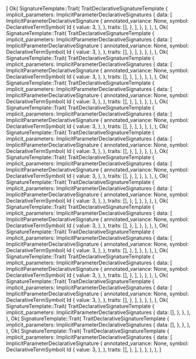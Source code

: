 [
    Ok(
        SignatureTemplate::Trait(
            TraitDeclarativeSignatureTemplate {
                implicit_parameters: ImplicitParameterDeclarativeSignatures {
                    data: [
                        ImplicitParameterDeclarativeSignature {
                            annotated_variance: None,
                            symbol: DeclarativeTermSymbol(
                                Id {
                                    value: 3,
                                },
                            ),
                            traits: [],
                        },
                    ],
                },
            },
        ),
    ),
    Ok(
        SignatureTemplate::Trait(
            TraitDeclarativeSignatureTemplate {
                implicit_parameters: ImplicitParameterDeclarativeSignatures {
                    data: [
                        ImplicitParameterDeclarativeSignature {
                            annotated_variance: None,
                            symbol: DeclarativeTermSymbol(
                                Id {
                                    value: 3,
                                },
                            ),
                            traits: [],
                        },
                    ],
                },
            },
        ),
    ),
    Ok(
        SignatureTemplate::Trait(
            TraitDeclarativeSignatureTemplate {
                implicit_parameters: ImplicitParameterDeclarativeSignatures {
                    data: [
                        ImplicitParameterDeclarativeSignature {
                            annotated_variance: None,
                            symbol: DeclarativeTermSymbol(
                                Id {
                                    value: 3,
                                },
                            ),
                            traits: [],
                        },
                    ],
                },
            },
        ),
    ),
    Ok(
        SignatureTemplate::Trait(
            TraitDeclarativeSignatureTemplate {
                implicit_parameters: ImplicitParameterDeclarativeSignatures {
                    data: [
                        ImplicitParameterDeclarativeSignature {
                            annotated_variance: None,
                            symbol: DeclarativeTermSymbol(
                                Id {
                                    value: 3,
                                },
                            ),
                            traits: [],
                        },
                    ],
                },
            },
        ),
    ),
    Ok(
        SignatureTemplate::Trait(
            TraitDeclarativeSignatureTemplate {
                implicit_parameters: ImplicitParameterDeclarativeSignatures {
                    data: [
                        ImplicitParameterDeclarativeSignature {
                            annotated_variance: None,
                            symbol: DeclarativeTermSymbol(
                                Id {
                                    value: 3,
                                },
                            ),
                            traits: [],
                        },
                    ],
                },
            },
        ),
    ),
    Ok(
        SignatureTemplate::Trait(
            TraitDeclarativeSignatureTemplate {
                implicit_parameters: ImplicitParameterDeclarativeSignatures {
                    data: [
                        ImplicitParameterDeclarativeSignature {
                            annotated_variance: None,
                            symbol: DeclarativeTermSymbol(
                                Id {
                                    value: 3,
                                },
                            ),
                            traits: [],
                        },
                    ],
                },
            },
        ),
    ),
    Ok(
        SignatureTemplate::Trait(
            TraitDeclarativeSignatureTemplate {
                implicit_parameters: ImplicitParameterDeclarativeSignatures {
                    data: [
                        ImplicitParameterDeclarativeSignature {
                            annotated_variance: None,
                            symbol: DeclarativeTermSymbol(
                                Id {
                                    value: 3,
                                },
                            ),
                            traits: [],
                        },
                    ],
                },
            },
        ),
    ),
    Ok(
        SignatureTemplate::Trait(
            TraitDeclarativeSignatureTemplate {
                implicit_parameters: ImplicitParameterDeclarativeSignatures {
                    data: [
                        ImplicitParameterDeclarativeSignature {
                            annotated_variance: None,
                            symbol: DeclarativeTermSymbol(
                                Id {
                                    value: 3,
                                },
                            ),
                            traits: [],
                        },
                    ],
                },
            },
        ),
    ),
    Ok(
        SignatureTemplate::Trait(
            TraitDeclarativeSignatureTemplate {
                implicit_parameters: ImplicitParameterDeclarativeSignatures {
                    data: [
                        ImplicitParameterDeclarativeSignature {
                            annotated_variance: None,
                            symbol: DeclarativeTermSymbol(
                                Id {
                                    value: 3,
                                },
                            ),
                            traits: [],
                        },
                    ],
                },
            },
        ),
    ),
    Ok(
        SignatureTemplate::Trait(
            TraitDeclarativeSignatureTemplate {
                implicit_parameters: ImplicitParameterDeclarativeSignatures {
                    data: [
                        ImplicitParameterDeclarativeSignature {
                            annotated_variance: None,
                            symbol: DeclarativeTermSymbol(
                                Id {
                                    value: 3,
                                },
                            ),
                            traits: [],
                        },
                    ],
                },
            },
        ),
    ),
    Ok(
        SignatureTemplate::Trait(
            TraitDeclarativeSignatureTemplate {
                implicit_parameters: ImplicitParameterDeclarativeSignatures {
                    data: [
                        ImplicitParameterDeclarativeSignature {
                            annotated_variance: None,
                            symbol: DeclarativeTermSymbol(
                                Id {
                                    value: 3,
                                },
                            ),
                            traits: [],
                        },
                    ],
                },
            },
        ),
    ),
    Ok(
        SignatureTemplate::Trait(
            TraitDeclarativeSignatureTemplate {
                implicit_parameters: ImplicitParameterDeclarativeSignatures {
                    data: [
                        ImplicitParameterDeclarativeSignature {
                            annotated_variance: None,
                            symbol: DeclarativeTermSymbol(
                                Id {
                                    value: 3,
                                },
                            ),
                            traits: [],
                        },
                    ],
                },
            },
        ),
    ),
    Ok(
        SignatureTemplate::Trait(
            TraitDeclarativeSignatureTemplate {
                implicit_parameters: ImplicitParameterDeclarativeSignatures {
                    data: [],
                },
            },
        ),
    ),
    Ok(
        SignatureTemplate::Trait(
            TraitDeclarativeSignatureTemplate {
                implicit_parameters: ImplicitParameterDeclarativeSignatures {
                    data: [],
                },
            },
        ),
    ),
    Ok(
        SignatureTemplate::Trait(
            TraitDeclarativeSignatureTemplate {
                implicit_parameters: ImplicitParameterDeclarativeSignatures {
                    data: [
                        ImplicitParameterDeclarativeSignature {
                            annotated_variance: None,
                            symbol: DeclarativeTermSymbol(
                                Id {
                                    value: 3,
                                },
                            ),
                            traits: [],
                        },
                    ],
                },
            },
        ),
    ),
]